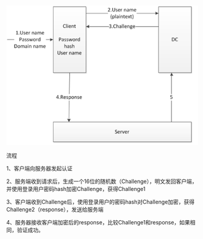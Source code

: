 ![image-20240607192813650](images/image-20240607192813650.png)

流程

1、客户端向服务器发起认证

2、服务端收到请求后，生成一个16位的随机数（Challenge），明文发回客户端，并使用登录用户密码hash加密Challenge，获得Challenge1

3、客户端收到Challenge后，使用登录用户的密码hash对Challenge加密，获得Challenge2（response），发送给服务端

4、服务器接收客户端加密后的response，比较Challenge1和response，如果相同，验证成功。